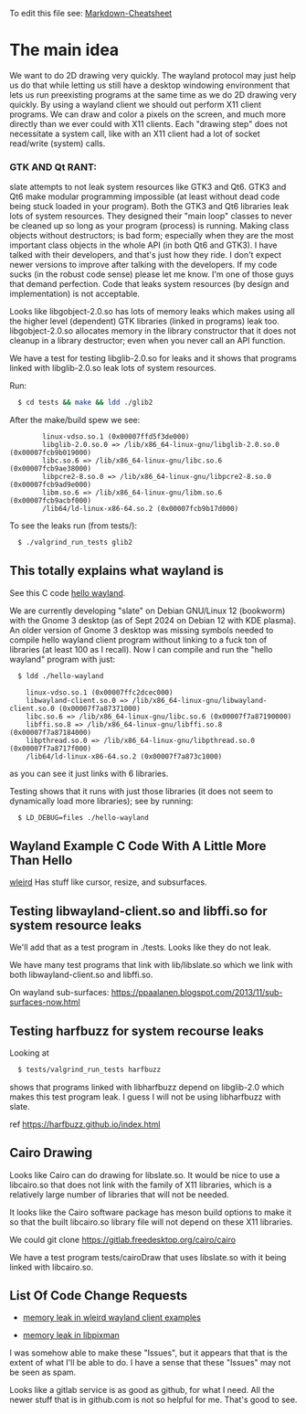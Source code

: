 To edit this file see:
[Markdown-Cheatsheet](https://github.com/adam-p/markdown-here/wiki/Markdown-Cheatsheet)

# The main idea

We want to do 2D drawing very quickly.  The wayland protocol may just help
us do that while letting us still have a desktop windowing environment
that lets us run preexisting programs at the same time as we do 2D drawing
very quickly.  By using a wayland client we should out perform X11 client
programs.  We can draw and color a pixels on the screen, and much more
directly than we ever could with X11 clients.  Each "drawing step" does
not necessitate a system call, like with an X11 client had a lot of socket
read/write (system) calls.

### GTK AND Qt RANT:
slate attempts to not leak system resources like GTK3 and Qt6.  GTK3 and
Qt6 make modular programming impossible (at least without dead code being
stuck loaded in your program).  Both the GTK3 and Qt6 libraries leak lots
of system resources.  They designed their "main loop" classes to never be
cleaned up so long as your program (process) is running.  Making class
objects without destructors; is bad form; especially when they are the
most important class objects in the whole API (in both Qt6 and GTK3).  I
have talked with their developers, and that's just how they ride.  I don't
expect newer versions to improve after talking with the developers.  If my
code sucks (in the robust code sense) please let me know.  I'm one of
those guys that demand perfection.  Code that leaks system resources (by
design and implementation) is not acceptable.

Looks like libgobject-2.0.so has lots of memory leaks which makes using
all the higher level (dependent) GTK libraries (linked in programs) leak
too.  libgobject-2.0.so allocates memory in the library constructor that
it does not cleanup in a library destructor; even when you never call an
API function. 

We have a test for testing libglib-2.0.so for leaks and it shows that
programs linked with libglib-2.0.so leak lots of system resources.

Run:

```sh
  $ cd tests && make && ldd ./glib2
```
After the make/build spew we see:
```
        linux-vdso.so.1 (0x00007ffd5f3de000)
        libglib-2.0.so.0 => /lib/x86_64-linux-gnu/libglib-2.0.so.0 (0x00007fcb9b019000)
        libc.so.6 => /lib/x86_64-linux-gnu/libc.so.6 (0x00007fcb9ae38000)
        libpcre2-8.so.0 => /lib/x86_64-linux-gnu/libpcre2-8.so.0 (0x00007fcb9ad9e000)
        libm.so.6 => /lib/x86_64-linux-gnu/libm.so.6 (0x00007fcb9acbf000)
        /lib64/ld-linux-x86-64.so.2 (0x00007fcb9b17d000)
```
To see the leaks run (from tests/):
```sh
  $ ./valgrind_run_tests glib2
```


## This totally explains what wayland is

See this C code
[hello wayland](https://github.com/emersion/hello-wayland.git).

We are currently developing "slate" on Debian GNU/Linux 12 (bookworm) with
the Gnome 3 desktop (as of Sept 2024 on Debian 12 with KDE plasma).  An
older version of Gnome 3 desktop was missing symbols needed to compile
hello wayland client program without linking to a fuck ton of libraries
(at least 100 as I recall).  Now I can compile and run the "hello wayland"
program with just:
```sh
  $ ldd ./hello-wayland
```
```
	linux-vdso.so.1 (0x00007ffc2dcec000)
	libwayland-client.so.0 => /lib/x86_64-linux-gnu/libwayland-client.so.0 (0x00007f7a87371000)
	libc.so.6 => /lib/x86_64-linux-gnu/libc.so.6 (0x00007f7a87190000)
	libffi.so.8 => /lib/x86_64-linux-gnu/libffi.so.8 (0x00007f7a87184000)
	libpthread.so.0 => /lib/x86_64-linux-gnu/libpthread.so.0 (0x00007f7a8717f000)
	/lib64/ld-linux-x86-64.so.2 (0x00007f7a873c1000)
```
as you can see it just links with 6 libraries.

Testing shows that it runs with just those libraries (it does not seem to
dynamically load more libraries); see by running:
```sh
  $ LD_DEBUG=files ./hello-wayland
```

## Wayland Example C Code With A Little More Than Hello

[wleird](https://github.com/emersion/wleird.git)
Has stuff like cursor, resize, and subsurfaces.


## Testing libwayland-client.so and libffi.so for system resource leaks


We'll add that as a test program in ./tests.  Looks like they do not leak.

We have many test programs that link with lib/libslate.so which we link
with both libwayland-client.so and libffi.so.

On wayland sub-surfaces:
https://ppaalanen.blogspot.com/2013/11/sub-surfaces-now.html


## Testing harfbuzz for system recourse leaks

Looking at
```sh
  $ tests/valgrind_run_tests harfbuzz
```
shows that programs linked with libharfbuzz depend on libglib-2.0 which
makes this test program leak.  I guess I will not be using libharfbuzz
with slate.

ref https://harfbuzz.github.io/index.html

## Cairo Drawing

Looks like Cairo can do drawing for libslate.so.  It would be nice to use
a libcairo.so that does not link with the family of X11 libraries, which
is a relatively large number of libraries that will not be needed.

It looks like the Cairo software package has meson build options to make
it so that the built libcairo.so library file will not depend on these X11
libraries.

We could git clone https://gitlab.freedesktop.org/cairo/cairo

We have a test program tests/cairoDraw that uses libslate.so with it
being linked with libcairo.so.

## List Of Code Change Requests

- [memory leak in wleird wayland client examples](
https://gitlab.freedesktop.org/emersion/wleird/-/issues/33)

- [memory leak in libpixman](
https://gitlab.freedesktop.org/pixman/pixman/-/issues/111)

I was somehow able to make these "Issues", but it appears that that is the
extent of what I'll be able to do.  I have a sense that these "Issues" may
not be seen as spam.

Looks like a gitlab service is as good as github, for what I need.
All the newer stuff that is in github.com is not so helpful for me.
That's good to see.

